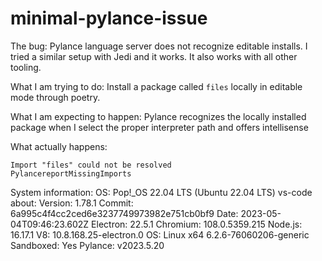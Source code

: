 # minimal-pylance-issue

The bug:
Pylance language server does not recognize editable installs. I tried a similar setup with Jedi and it works. It also works with all other tooling. 

What I am trying to do:
Install a package called `files` locally in editable mode through poetry. 

What I am expecting to happen:
Pylance recognizes the locally installed package when I select the proper interpreter path and offers intellisense

What actually happens:
```
Import "files" could not be resolved 
PylancereportMissingImports
```

System information: 
OS: Pop!_OS 22.04 LTS (Ubuntu 22.04 LTS)
vs-code about:
  Version: 1.78.1
  Commit: 6a995c4f4cc2ced6e3237749973982e751cb0bf9
  Date: 2023-05-04T09:46:23.602Z
  Electron: 22.5.1
  Chromium: 108.0.5359.215
  Node.js: 16.17.1
  V8: 10.8.168.25-electron.0
  OS: Linux x64 6.2.6-76060206-generic
  Sandboxed: Yes
Pylance: v2023.5.20
